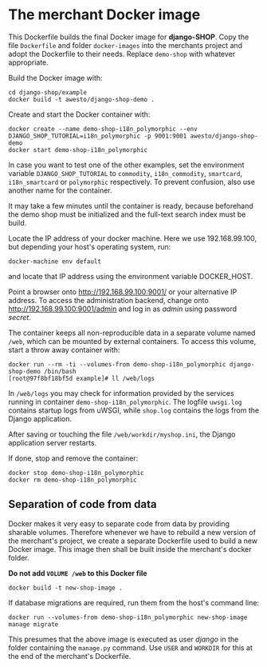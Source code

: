 # The merchant Docker image

This Dockerfile builds the final Docker image for **django-SHOP**.
Copy the file ``Dockerfile`` and folder ``docker-images`` into the merchants project and adopt the
Dockerfile to their needs. Replace ``demo-shop`` with whatever appropriate.

Build the Docker image with:

```
cd django-shop/example
docker build -t awesto/django-shop-demo .
```

Create and start the Docker container with:

```
docker create --name demo-shop-i18n_polymorphic --env DJANGO_SHOP_TUTORIAL=i18n_polymorphic -p 9001:9001 awesto/django-shop-demo
docker start demo-shop-i18n_polymorphic
```

In case you want to test one of the other examples, set the environment variable
``DJANGO_SHOP_TUTORIAL`` to ``commodity``, ``i18n_commodity``, ``smartcard``, ``i18n_smartcard`` or
``polymorphic`` respectively. To prevent confusion, also use another name for the container.

It may take a few minutes until the container is ready, because beforehand the demo shop must be
initialized and the full-text search index must be build.

Locate the IP address of your docker machine. Here we use 192.168.99.100, but depending your host's
operating system, run:

```
docker-machine env default
```

and locate that IP address using the environment variable DOCKER_HOST.

Point a browser onto http://192.168.99.100:9001/ or your alternative IP address. To access the
administration backend, change onto http://192.168.99.100:9001/admin and log in as *admin* using
password *secret*.

The container keeps all non-reproducible data in a separate volume named ``/web``, which can be
mounted by external containers. To access this volume, start a throw away container with:

```
docker run --rm -ti --volumes-from demo-shop-i18n_polymorphic django-shop-demo /bin/bash
[root@97f8bf18bf5d example]# ll /web/logs
```

In ``/web/logs`` you may check for information provided by the services running in container
``demo-shop-i18n_polymorphic``. The logfile ``uwsgi.log`` contains startup logs from uWSGI, while
``shop.log`` contains the logs from the Django application.

After saving or touching the file ``/web/workdir/myshop.ini``, the Django application server
restarts.

If done, stop and remove the container:

```
docker stop demo-shop-i18n_polymorphic
docker rm demo-shop-i18n_polymorphic
```

## Separation of code from data

Docker makes it very easy to separate code from data by providing sharable volumes. Therefore
whenever we have to rebuild a new version of the merchant's project, we create a separate Dockerfile
used to build a new Docker image. This image then shall be built inside the merchant's docker
folder.

**Do not add ``VOLUME /web`` to this Docker file**

```
docker build -t new-shop-image .
```

If database migrations are required, run them from the host's command line:

```
docker run --volumes-from demo-shop-i18n_polymorphic new-shop-image manage migrate
```

This presumes that the above image is executed as user *django* in the folder containing the
``manage.py`` command. Use ``USER`` and ``WORKDIR`` for this at the end of the merchant's
Dockerfile.
